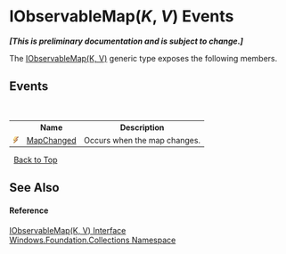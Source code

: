 # IObservableMap(*K*, *V*) Events
 _**\[This is preliminary documentation and is subject to change.\]**_

The <a href="T_Windows_Foundation_Collections_IObservableMap_2">IObservableMap(K, V)</a> generic type exposes the following members.


## Events
&nbsp;<table><tr><th></th><th>Name</th><th>Description</th></tr><tr><td>![Public event](media/pubevent.gif "Public event")</td><td><a href="E_Windows_Foundation_Collections_IObservableMap_2_MapChanged">MapChanged</a></td><td>
Occurs when the map changes.</td></tr></table>&nbsp;
<a href="#iobservablemap(*k*,-*v*)-events">Back to Top</a>

## See Also


#### Reference
<a href="T_Windows_Foundation_Collections_IObservableMap_2">IObservableMap(K, V) Interface</a><br /><a href="N_Windows_Foundation_Collections">Windows.Foundation.Collections Namespace</a><br />